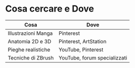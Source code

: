 # Cosa cercare e Dove

| Cosa                           | Dove                       |
|--------------------------------|----------------------------|
| Illustrazioni Manga            | Pinterest                  |
| Anatomia 2D e 3D               | Pinterest, ArtStation      |
| Pieghe realistiche             | YouTube, Pinterest         |
| Tecniche di ZBrush             | YouTube, forum specializzati |
